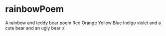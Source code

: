 # rainbowPoem
A rainbow and teddy bear poem
Red
Orange
Yellow
Blue
Indigo
violet
and a cute bear
and an ugly bear :(